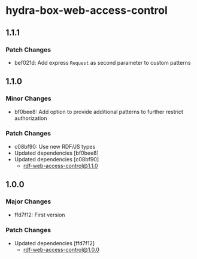 # hydra-box-web-access-control

## 1.1.1

### Patch Changes

- bef021d: Add express `Request` as second parameter to custom patterns

## 1.1.0

### Minor Changes

- bf0bee8: Add option to provide additional patterns to further restrict authorization

### Patch Changes

- c08bf90: Use new RDF/JS types
- Updated dependencies [bf0bee8]
- Updated dependencies [c08bf90]
  - rdf-web-access-control@1.1.0

## 1.0.0

### Major Changes

- ffd7f12: First version

### Patch Changes

- Updated dependencies [ffd7f12]
  - rdf-web-access-control@1.0.0
